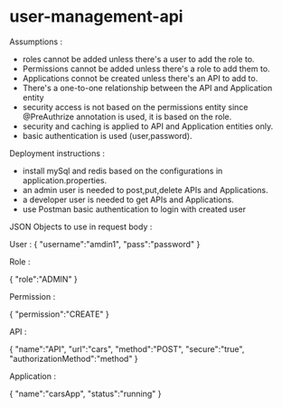 # user-management-api

Assumptions :
- roles cannot be added unless there's a user to add the role to.
- Permissions cannot be added unless there's a role to add them to.
- Applications connot be created unless there's an API to add to.
- There's a one-to-one relationship between the API and Application entity
- security access is not based on the permissions entity since @PreAuthrize annotation is used, it is based on the role.
- security and caching is applied to API and Application entities only.
- basic authentication is used (user,password).

Deployment instructions : 
- install mySql and redis based on the configurations in application.properties.
- an admin user is needed to post,put,delete APIs and Applications.
- a developer user is needed to get APIs and Applications.
- use Postman basic authentication to login with created user

JSON Objects to use in request body :

User :
{
    "username":"amdin1",
    "pass":"password"
}

Role : 

{
    "role":"ADMIN"
}

Permission : 

{
    "permission":"CREATE"
}

API : 

{
    "name":"API",
    "url":"cars",
    "method":"POST",
    "secure":"true",
    "authorizationMethod":"method"
}

Application : 

{
"name":"carsApp",
"status":"running"
}
